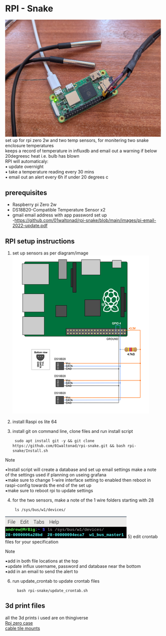 # RPI - Snake
![setup1](images/rpi-snake1.jpg)
set up for rpi zero 2w and two temp sensors, for monitering two snake enclosure temperatures  
keeps a record of temperature in influxdb and email out a warning if below 20degreesc heat i.e. bulb has blown  
RPI will automaticaly:  
▪️ update overnight  
▪️ take a temperature reading every 30 mins  
▪️ email out an alert every 6h if under 20 degrees c  

## prerequisites
- Raspberry pi Zero 2w
- DS18B20-Compatible Temperature Sensor x2
- gmail email address with app password set up  
        -https://github.com/01waltonad/rpi-snake/blob/main/images/pi-email-2022-update.pdf 


## RPI setup instructions
1) set up sensors as per diagram/image  
![One wire wireing diagram](images/One_wire_wireing_diagram.png)
2) install Raspi os lite 64
3) install git on command line, clone files and run install script
    
        sudo apt install git -y && git clone https://github.com/01waltonad/rpi-snake.git && bash rpi-snake/Install.sh
       
> [!NOTE]
> ▪️Install script will create a database and set up email settings make a note of the settings used if planning on useing grafana  
> ▪️make sure to change 1-wire interface setting to enabled then reboot in raspi-config towards the end of the set up   
> ▪️make sure to reboot rpi to update settings

4) for the two sensors, make a note of the 1 wire folders starting with 28
   
        ls /sys/bus/w1/devices/
![One wire folders](images/one_wire_folders.png)
5) edit crontab files for your specification 
> [!NOTE]
> ▪️add in both file locations at the top  
> ▪️update influx username, password and database near the bottom  
> ▪️add in an email to send the alert to

6) run update_crontab to update crontab files

         bash rpi-snake/update_crontab.sh

## 3d print files
all the 3d prints i used are on thingiverse  
[Rpi zero case](https://www.thingiverse.com/thing:2823027)  
[cable tile mounts](https://www.thingiverse.com/thing:5180246)
